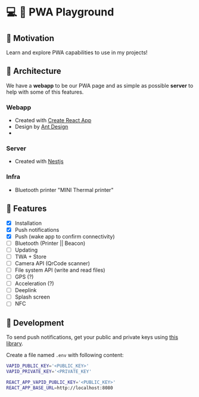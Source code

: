 # :computer: :calling: PWA Playground

## :dart: Motivation

Learn and explore PWA capabilities to use in my projects!

## :memo: Architecture

We have a **webapp** to be our PWA page and as simple as possible **server** to help with some of this features.

### Webapp

- Created with [Create React App](https://create-react-app.dev/)
- Design by [Ant Design](https://ant.design/)
-

### Server

- Created with [Nestjs](https://nestjs.com/)

### Infra

- Bluetooth printer "MINI Thermal printer"

## :gift: Features

- [x] Installation
- [x] Push notifications
- [x] Push (wake app to confirm connectivity)
- [ ] Bluetooth (Printer || Beacon)
- [ ] Updating
- [ ] TWA + Store
- [ ] Camera API (QrCode scanner)
- [ ] File system API (write and read files)
- [ ] GPS (?)
- [ ] Acceleration (?)
- [ ] Deeplink
- [ ] Splash screen
- [ ] NFC

## :hammer: Development

To send push notifications, get your public and private keys using [this library](https://github.com/web-push-libs/web-push#command-line).

Create a file named `.env` with following content:

```bash
VAPID_PUBLIC_KEY='<PUBLIC_KEY>'
VAPID_PRIVATE_KEY='<PRIVATE_KEY'

REACT_APP_VAPID_PUBLIC_KEY='<PUBLIC_KEY>'
REACT_APP_BASE_URL=http://localhost:8080
```
